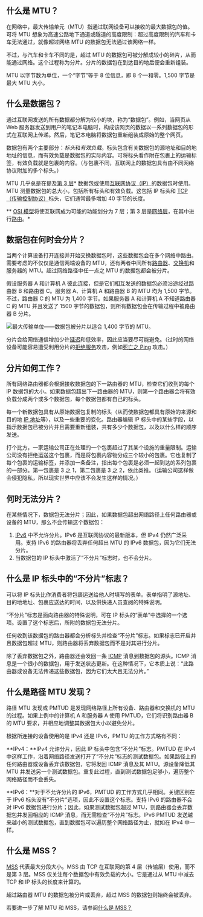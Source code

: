 ## 什么是 MTU？

在网络中，最大传输单元（MTU）指通过联网设备可以接收的最大数据包的值。可将 MTU 想象为高速公路地下通道或隧道的高度限制：超过高度限制的汽车和卡车无法通过，就像超过网络 MTU 的数据包无法通过该网络一样。

不过，与汽车和卡车不同的是，超过 MTU 的数据包可被分解成较小的碎片，从而能通过网络。这个过程称为分片。分片的数据包在到达目的地后便会重新组装。

MTU 以字节数为单位，一个“字节”等于 8 位信息，即 8 个一和零。1,500 字节是最大 MTU 大小。

## 什么是数据包？

通过互联网发送的所有数据都分解为较小的块，称为“数据包”。例如，当网页从 Web 服务器发送到用户的笔记本电脑时，构成该网页的数据以一系列数据包的形式在互联网上传递。然后，笔记本电脑将数据包重新组装成原始的整个网页。

数据包有两个主要部分：*标头*和*有效负载*。标头包含有关数据包的源地址和目的地地址的信息，而有效负载是数据包的实际内容。可将标头看作附在包裹上的运输标签，有效负载就是包裹的内容。（与包裹不同，互联网上的数据包具有由不同网络协议附加的多个标头。）

MTU 几乎总是在提及[第 3 层](https://www.cloudflare.com/learning/ddos/layer-3-ddos-attacks/)* 数据包或使用[互联网协议（IP）](https://www.cloudflare.com/learning/ddos/glossary/internet-protocol/)的数据包时使用。MTU 测量数据包的总大小，包括所有标头和有效负载。这包括 IP 标头和 [TCP（传输控制协议）](https://www.cloudflare.com/learning/ddos/glossary/tcp-ip/)标头，它们通常最多增加 40 字节的长度。

** [OSI 模型](https://www.cloudflare.com/learning/ddos/glossary/open-systems-interconnection-model-osi/)将使互联网成为可能的功能划分为 7 层；第 3 层是[网络层](https://www.cloudflare.com/learning/network-layer/what-is-the-network-layer/)，在其中进行[路由](https://www.cloudflare.com/learning/network-layer/what-is-routing/)。*

## 数据包在何时会分片？

当两个计算设备打开连接并开始交换数据包时，这些数据包会在多个网络中路由。需要考虑的不仅仅是通信两端设备的 MTU，还有两者中间所有[路由器](https://www.cloudflare.com/learning/network-layer/what-is-a-router/)、[交换机](https://www.cloudflare.com/learning/network-layer/what-is-a-network-switch/)和服务器的 MTU。超过网络路径中任一点之 MTU 的数据包都会被分片。

假设服务器 A 和计算机 A 彼此连接，但是它们相互发送的数据包必须沿途经过路由器 B 和路由器 C。服务器 A、计算机 A 和路由器 B 的 MTU 均为 1,500 字节。不过，路由器 C 的 MTU 为 1,400 字节。如果服务器 A 和计算机 A 不知道路由器 C 的 MTU 并且发送了 1500 字节的数据包，则所有数据包会在传输过程中被路由器 B 分片。

![最大传输单位——数据包被分片以适合 1,400 字节的 MTU。](https://www.cloudflare.com/resources/images/slt3lc6tev37/4scqAPBzaxHsj3SF9ikdFC/baf0be0ff26dc7f942ece5a834196856/mtu_fragmentation_diagram.png)

分片会给网络通信增加少许[延迟](https://www.cloudflare.com/learning/performance/glossary/what-is-latency/)和低效率，因此应当要尽可能避免。（过时的网络设备可能容易遭受利用分片的[拒绝服务](https://www.cloudflare.com/learning/ddos/layer-3-ddos-attacks/)攻击，例如[死亡之 Ping](https://www.cloudflare.com/learning/ddos/ping-of-death-ddos-attack/) 攻击。）

## 分片如何工作？

所有网络路由器都会根据接收数据包的下一路由器的 MTU，检查它们收到的每个 IP 数据包的大小。如果数据包超出下一路由器的 MTU，则第一个路由器会将有效负载分成两个或多个数据包，每个数据包都有自己的标头。

每一个新数据包具有从原始数据包复制的标头（从而使数据包都具有原始的来源和目的地 [IP 地址](https://www.cloudflare.com/learning/dns/glossary/what-is-my-ip-address/)等），以及一些重要的变化。路由器编辑 IP 标头中的某些字段，以指示数据包已被分片并且需要重新组装，共有多少个数据包，以及以什么样的顺序发送。

打个比方，一家运输公司正在处理的一个包裹超过了其某个设施的重量限制。运输公司没有拒绝运送这个包裹，而是将包裹内容物分成三个较小的包裹。它也复制了每个包裹的运输标签，并添加一条备注，指出每个包裹是必须一起到达的系列包裹的一部分。第一包裹是 3 之 1，第二包裹是 3 之 2，依此类推。（运输公司这样做会侵犯隐私，所以现实世界中应该不会发生这样的情况。）

## 何时无法分片？

在某些情况下，数据包无法分片；因此，如果数据包超出网络路径上任何路由器或设备的 MTU，那么不会传输这个数据包：

1. [IPv6](https://www.cloudflare.com/ipv6/) 中不允许分片。IPv6 是互联网协议的最新版本，但 IPv4 仍然广泛采用。支持 IPv6 的路由器将丢弃任何超出 MTU 的 IPv6 数据包，因为它们无法分片。
2. 当数据包的 IP 标头中激活了“不分片”标志时，也不会分片。

## 什么是 IP 标头中的“不分片”标志？

可以将 IP 标头比作消费者将包裹运送给他人时填写的表单。表单指明了源地址、目的地地址、包裹应送达的时间，以及供快递人员查阅的特殊说明。

“不分片”标志是面向路由器的特殊说明，可在 IP 标头的“表单”中选择的一个选项。设置了这个标志后，所附的数据包无法分片。

任何收到该数据包的路由器都会分析标头并检查“不分片”标志。如果标志已开启并且数据包超过 MTU，则路由器将丢弃数据包而不是对其进行分片。

除了丢弃数据包之外，路由器还会发回一条 [ICMP](https://www.cloudflare.com/learning/ddos/glossary/internet-control-message-protocol-icmp/) 消息到数据包的源头。ICMP 消息是一个很小的数据包，用于发送状态更新。在这种情况下，它本质上说：“此路由器或设备无法传递这些数据包，因为它们太大且无法分片。”

## 什么是路径 MTU 发现？

路径 MTU 发现或 PMTUD 是发现网络路径上所有设备、路由器和交换机的 MTU 的过程。如果上例中的计算机 A 和服务器 A 使用 PMTUD，它们将识别路由器 B 的 MTU 要求，并相应地调整其数据包大小以避免分片。

根据所连接的设备使用的是 IPv4 还是 IPv6，PMTU 的工作方式略有不同：

**IPv4：**IPv4 允许分片，因此 IP 标头中包含“不分片”标志。PMTUD 在 IPv4 中这样工作，沿着网络路径发送打开了“不分片”标志的测试数据包。如果路径上的任何路由器或设备丢弃该数据包，它将发回 ICMP 消息及其 MTU。源设备降低其 MTU 并发送另一个测试数据包。重复此过程，直到测试数据包足够小，遍历整个网络路径而不会丢失。

**IPv6：**对于不允许分片的 IPv6，PMTUD 的工作方式几乎相同。关键区别在于 IPv6 标头没有“不分片”选项，因此不设置这个标志。支持 IPv6 的路由器不会对 IPv6 数据包进行分片；因此，如果测试数据包超过 MTU，则路由器会丢弃数据包并发回相应的 ICMP 消息，而无需检查“不分片”标志。IPv6 PMTUD 发送越来越小的测试数据包，直到数据包可以遍历整个网络路径为止，就如在 IPv4 中一样。

## 什么是 MSS？

[MSS](https://www.cloudflare.com/learning/network-layer/what-is-mss/) 代表最大分段大小。MSS 由 TCP 在互联网的第 4 层（传输层）使用，而不是第 3 层。MSS 仅关注每个数据包中有效负载的大小。它是通过从 MTU 中减去 TCP 和 IP 标头的长度来计算的。

超过路由器 MTU 的数据包被分片或丢弃，超过 MSS 的数据包则始终会被丢弃。

若要进一步了解 MTU 和 MSS，请参阅[什么是 MSS？](https://www.cloudflare.com/learning/network-layer/what-is-mss/)